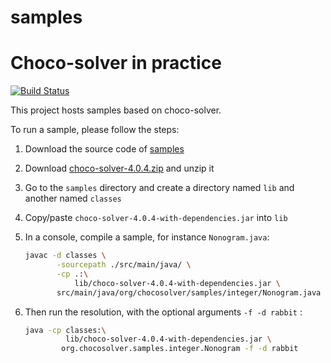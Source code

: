 # samples
Choco-solver in practice
========================

[![Build Status](https://travis-ci.org/chocoteam/samples.svg?branch=master)](https://travis-ci.org/chocoteam/samples)


This project hosts samples based on choco-solver.

To run a sample, please follow the steps:

1. Download the source code of [samples](https://github.com/chocoteam/samples/releases/tag/samples-4.0.5)
2. Download [choco-solver-4.0.4.zip](https://github.com/chocoteam/choco-solver/releases/tag/4.0.4) and unzip it
3. Go to the `samples` directory and create a directory named `lib` and another named `classes`
4. Copy/paste `choco-solver-4.0.4-with-dependencies.jar` into `lib`
6. In a console, compile a sample, for instance `Nonogram.java`:

    ```bash
    javac -d classes \
           -sourcepath ./src/main/java/ \
           -cp .:\
               lib/choco-solver-4.0.4-with-dependencies.jar \
           src/main/java/org/chocosolver/samples/integer/Nonogram.java
    ```
   
6. Then run the resolution, with the optional arguments `-f -d rabbit` :
                
    ```bash
    java -cp classes:\
             lib/choco-solver-4.0.4-with-dependencies.jar \
            org.chocosolver.samples.integer.Nonogram -f -d rabbit
    ```            

